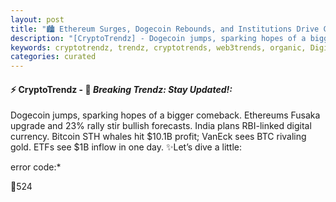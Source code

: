 ```yaml
---
layout: post
title: "🏙️ Ethereum Surges, Dogecoin Rebounds, and Institutions Drive Crypto Momentum"
description: "[CryptoTrendz] - Dogecoin jumps, sparking hopes of a bigger comeback. Ethereums Fusaka upgrade and 23% rally stir bullish forecasts. India plans RBI-linked digital currency. Bitcoin STH whales hit $10.1B profit; VanEck sees BTC rivaling gold. ETFs see $1B inflow in one day."
keywords: cryptotrendz, trendz, cryptotrends, web3trends, organic, Digital, Ethereum, ETH, Crypto, Market, Bitcoin, Malaysia
categories: curated
---
```


#### ⚡ CryptoTrendz - 📌 *Breaking Trendz: Stay Updated!:*

Dogecoin jumps, sparking hopes of a bigger comeback. Ethereums Fusaka upgrade and 23% rally stir bullish forecasts. India plans RBI-linked digital currency. Bitcoin STH whales hit $10.1B profit; VanEck sees BTC rivaling gold. ETFs see $1B inflow in one day. ✨Let’s dive a little:


error code:*  

🔹524